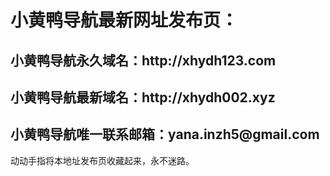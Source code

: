 <h1>小黄鸭导航最新网址发布页：</h1>
<h2>小黄鸭导航永久域名：http://xhydh123.com</h2>
<h2>小黄鸭导航最新域名：http://xhydh002.xyz</h2>

<h2>小黄鸭导航唯一联系邮箱：yana.inzh5@gmail.com</h2>
动动手指将本地址发布页收藏起来，永不迷路。
